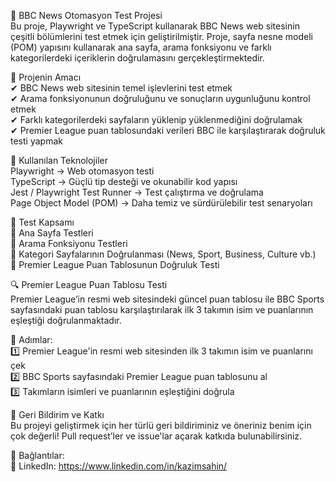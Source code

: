 📰 BBC News Otomasyon Test Projesi<br/>
Bu proje, Playwright ve TypeScript kullanarak BBC News web sitesinin çeşitli bölümlerini test etmek için geliştirilmiştir. Proje, sayfa nesne modeli (POM) yapısını kullanarak ana sayfa, arama fonksiyonu ve farklı kategorilerdeki içeriklerin doğrulamasını gerçekleştirmektedir.

🎯 Projenin Amacı<br/>
✔ BBC News web sitesinin temel işlevlerini test etmek<br/>
✔ Arama fonksiyonunun doğruluğunu ve sonuçların uygunluğunu kontrol etmek<br/>
✔ Farklı kategorilerdeki sayfaların yüklenip yüklenmediğini doğrulamak<br/>
✔ Premier League puan tablosundaki verileri BBC ile karşılaştırarak doğruluk testi yapmak<br/>

🚀 Kullanılan Teknolojiler<br/>
Playwright → Web otomasyon testi<br/>
TypeScript → Güçlü tip desteği ve okunabilir kod yapısı<br/>
Jest / Playwright Test Runner → Test çalıştırma ve doğrulama<br/>
Page Object Model (POM) → Daha temiz ve sürdürülebilir test senaryoları<br/>

📌 Test Kapsamı<br/>
📌 Ana Sayfa Testleri<br/>
📌 Arama Fonksiyonu Testleri<br/>
📌 Kategori Sayfalarının Doğrulanması (News, Sport, Business, Culture vb.)<br/>
📌 Premier League Puan Tablosunun Doğruluk Testi<br/>

🔍 Premier League Puan Tablosu Testi<br/>
Premier League’in resmi web sitesindeki güncel puan tablosu ile BBC Sports sayfasındaki puan tablosu karşılaştırılarak ilk 3 takımın isim ve puanlarının eşleştiği doğrulanmaktadır.<br/>

📌 Adımlar:<br/>
1️⃣ Premier League'in resmi web sitesinden ilk 3 takımın isim ve puanlarını çek<br/>
2️⃣ BBC Sports sayfasındaki Premier League puan tablosunu al<br/>
3️⃣ Takımların isimleri ve puanlarının eşleştiğini doğrula<br/>

🧐 Geri Bildirim ve Katkı<br/>
Bu projeyi geliştirmek için her türlü geri bildiriminiz ve öneriniz benim için çok değerli! Pull request’ler ve issue'lar açarak katkıda bulunabilirsiniz.<br/>

📌 Bağlantılar:<br/>
🔗 LinkedIn: https://www.linkedin.com/in/kazimsahin/<br/>
